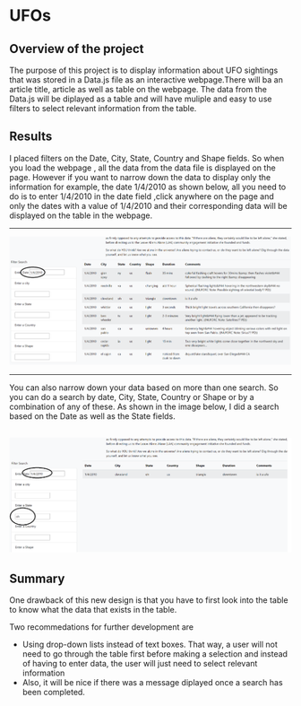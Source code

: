 # UFOs
## Overview of the project
The purpose of this project is to display information about UFO sightings that was stored in a Data.js file as an interactive webpage.There will ba an article title, article as well as table on the webpage. The data from the Data.js will be diplayed as a table and will have muliple and easy to use filters to select relevant information from the table.
##  Results
I placed filters on the Date, City, State, Country and Shape fields. So when you load the webpage , all the data from the data file is displayed on the page. However if you  want to narrow down the data to display only the information for example, the date 1/4/2010 as shown below, all you need to do is to enter 1/4/2010 in the date field ,click anywhere on the page and only the dates with a value of 1/4/2010 and their corresponding data will be displayed on the table in the webpage.

---
![Search based on Date field](https://github.com/Elewekeadanma/UFOs/blob/main/images/DateFilter.png)

---
You can also narrow down your data based on more than one search. So you can do a search by date, City, State, Country or Shape or by a combination of any of these.
As shown in the image below, I did a search based on the Date as well as the State fields. 

![Search based on the Date and State fields](https://github.com/Elewekeadanma/UFOs/blob/main/images/DateStateFilter.png)
---
##  Summary
One drawback of this new design is that you have to first look into the table to know what the data that exists in the table.

Two recommedations for further development are

- Using drop-down lists instead of text boxes. That way, a user will not need to go through the table first before making a selection and instead of having to enter data, the user will just need to select relevant information 
- Also, it will be nice if there was a message diplayed once a search has been completed.

